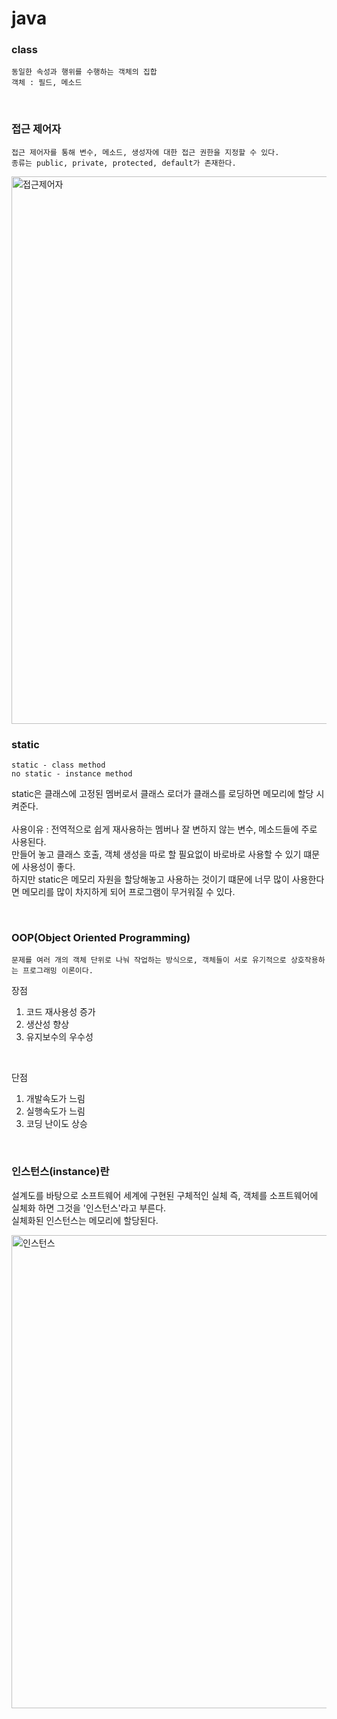 # java 

### class
```
동일한 속성과 행위를 수행하는 객체의 집합
객체 : 필드, 메소드
```

<br>

### 접근 제어자
```
접근 제어자를 통해 변수, 메소드, 생성자에 대한 접근 권한을 지정할 수 있다.
종류는 public, private, protected, default가 존재한다. 
```
<img width="876" alt="접근제어자" src="https://user-images.githubusercontent.com/99054659/164952723-526a1bbb-cd3b-4c8c-9927-e354984cdbcd.png">

<br>

### static
```
static - class method
no static - instance method
```

static은 클래스에 고정된 멤버로서 클래스 로더가 클래스를 로딩하면 메모리에 할당 시켜준다. <br><br>
사용이유 : 전역적으로 쉽게 재사용하는 멤버나 잘 변하지 않는 변수, 메소드들에 주로 사용된다. <br>
만들어 놓고 클래스 호출, 객체 생성을 따로 할 필요없이 바로바로 사용할 수 있기 떄문에 사용성이 좋다. <br>
하지만 static은 메모리 자원을 할당해놓고 사용하는 것이기 떄문에 너무 많이 사용한다면 메모리를 많이 차지하게 되어 프로그램이 무거워질 수 있다.

<br>

### OOP(Object Oriented Programming)
```
문제를 여러 개의 객체 단위로 나눠 작업하는 방식으로, 객체들이 서로 유기적으로 상호작용하는 프로그래밍 이론이다.
```
장점
1. 코드 재사용성 증가
2. 생산성 향상
3. 유지보수의 우수성

<br>

단점
1. 개발속도가 느림
2. 실행속도가 느림
3. 코딩 난이도 상승

<br>

### 인스턴스(instance)란

설계도를 바탕으로 소프트웨어 세계에 구현된 구체적인 실체 즉, 객체를 소프트웨어에 실체화 하면 그것을 '인스턴스'라고 부른다. <br>
실체화된 인스턴스는 메모리에 할당된다.

<img width="757" alt="인스턴스" src="https://user-images.githubusercontent.com/99054659/164957609-7f1bf93d-20db-45c2-943e-91f0c5736f64.png">













